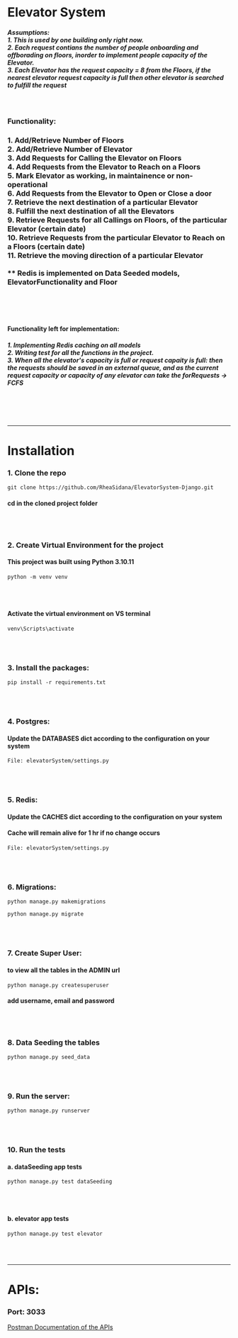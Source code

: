 <h1>Elevator System</h1>

<h5>Assumptions: <br/> 
    1. This is used by one building only right now. <br/>
    2. Each request contians the number of people onboarding and offborading on floors, 
    inorder to implement people capacity of the Elevator. <br/>
    3. Each Elevator has the request capacity = 8 from the Floors, 
    if the nearest elevator request capacity is full 
    then other elevator is searched to fulfill the request
</h5>
<br/>
<h3>Functionality:</h3>
<h3>
    1. Add/Retrieve Number of Floors  <br/>
    2. Add/Retrieve Number of Elevator  <br/>
    3. Add Requests for Calling the Elevator on Floors  <br/>
    4. Add Requests from the Elevator to Reach on a Floors  <br/>
    5. Mark Elevator as working, in maintainence or non-operational  <br/>
    6. Add Requests from the Elevator to Open or Close a door  <br/>
    7. Retrieve the next destination of a particular Elevator  <br/>
    8. Fulfill the next destination of all the Elevators  <br/>
    9. Retrieve Requests for all Callings on Floors, of the particular Elevator (certain date)  <br/>
    10. Retrieve Requests from the particular Elevator to Reach on a Floors (certain date)  <br/>
    11. Retrieve the moving direction of a particular Elevator <br/>
    <br/>
    ** Redis is implemented on Data Seeded models, ElevatorFunctionality and Floor
</h3>
<br/>
<br/>
<br/>
<h4>Functionality left for implementation: </h4>
<h5>
    1. Implementing Redis caching on all models <br/>
    2. Writing test for all the functions in the project.<br/>
    3. When all the elevator's capacity is full or request capaity is full:
        then the requests should be saved in an external queue, 
        and as the current request capacity or capacity of any elevator 
        can take the forRequests -> FCFS
</h5>
<br/>
<br/>
<br/>
<hr/>
<h1>Installation</h1>

<h3>1. Clone the repo</h3>

```
git clone https://github.com/RheaSidana/ElevatorSystem-Django.git
```

<h4>cd in the cloned project folder</h4>
<br/>
<br/>
<h3>2. Create Virtual Environment for the project</h3>
<h4>This project was built using Python 3.10.11</h4>

```
python -m venv venv
```

<br/>
<br/>
<h4>Activate the virtual environment on VS terminal</h4>

```
venv\Scripts\activate
```

<br/>
<br/>
<h3>3. Install the packages: </h3>

```
pip install -r requirements.txt
```

<br/>
<br/>
<h3>4. Postgres: </h3>
<h4>Update the DATABASES dict according to the configuration on your system</h4>

```
File: elevatorSystem/settings.py
```

<br/>
<br/>
<h3>5. Redis: </h3>
<h4>Update the CACHES dict according to the configuration on your system</h4>
<h4>Cache will remain alive for 1 hr if no change occurs</h4>

```
File: elevatorSystem/settings.py
```

<br/>
<br/>
<h3>6. Migrations: </h3>

```
python manage.py makemigrations
```

```
python manage.py migrate
```

<br/>
<br/>
<h3>7. Create Super User:</h3>
<h4>to view all the tables in the ADMIN url</h4>

```
python manage.py createsuperuser
```

<h4>add username, email and password</h4>
<br/>
<br/>
<h3>8. Data Seeding the tables</h3>

```
python manage.py seed_data
```

<br/>
<br/>
<h3>9. Run the server: </h3>

```
python manage.py runserver
```

<br/>
<br/>
<h3>10. Run the tests</h3>
<h4>a. dataSeeding app tests</h4>

```
python manage.py test dataSeeding
```

<br/>
<br/>
<h4>b. elevator app tests</h4>

```
python manage.py test elevator
```

<br/>
<br/>
<hr/>
<h1>APIs: </h1>
<h3> Port: 3033</h3>
<a href="https://documenter.getpostman.com/view/28378586/2s9XxyRDnr">
    Postman Documentation of the APIs
</a>

